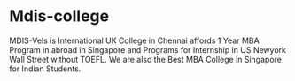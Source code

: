 # Mdis-college
MDIS-Vels is International UK College in Chennai affords 1 Year MBA Program in abroad in Singapore and Programs for Internship in US Newyork Wall Street without TOEFL. We are also the Best MBA College in Singapore for Indian Students.
